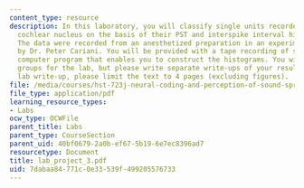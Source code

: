```yaml
---
content_type: resource
description: In this laboratory, you will classify single units recorded from the
  cochlear nucleus on the basis of their PST and interspike interval histogram shapes.
  The data were recorded from an anesthetized preparation in an experiment performed
  by Dr. Peter Cariani. You will be provided with a tape recording of spikes and a
  computer program that enables you to construct the histograms. You will work in
  groups for the lab, but please write separate write-ups of your results. For your
  lab write-up, please limit the text to 4 pages (excluding figures).
file: /media/courses/hst-723j-neural-coding-and-perception-of-sound-spring-2005/7dabaa84771c0e33539f499205576733_lab_project_3.pdf
file_type: application/pdf
learning_resource_types:
- Labs
ocw_type: OCWFile
parent_title: Labs
parent_type: CourseSection
parent_uid: 40bf0679-2a0b-ef67-5b19-6e7ec8396ad7
resourcetype: Document
title: lab_project_3.pdf
uid: 7dabaa84-771c-0e33-539f-499205576733
---
```


